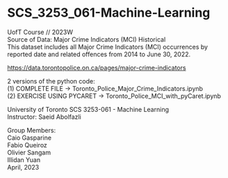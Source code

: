 # SCS_3253_061-Machine-Learning

UofT Course // 2023W  
Source of Data: Major Crime Indicators (MCI) Historical  
This dataset includes all Major Crime Indicators (MCI) occurrences by reported date and related offences from 2014 to June 30, 2022.  

https://data.torontopolice.on.ca/pages/major-crime-indicators  

2 versions of the python code:  
(1)          COMPLETE FILE -> Toronto_Police_Major_Crime_Indicators.ipynb  
(2) EXERCISE USING PYCARET -> Toronto_Police_MCI_with_pyCaret.ipynb  

University of Toronto SCS 3253-061 - Machine Learning  
Instructor: Saeid Abolfazli  
  
Group Members:  
  Caio Gasparine  
  Fabio Queiroz  
  Olivier Sangam  
  Illidan Yuan  
                        April, 2023  

